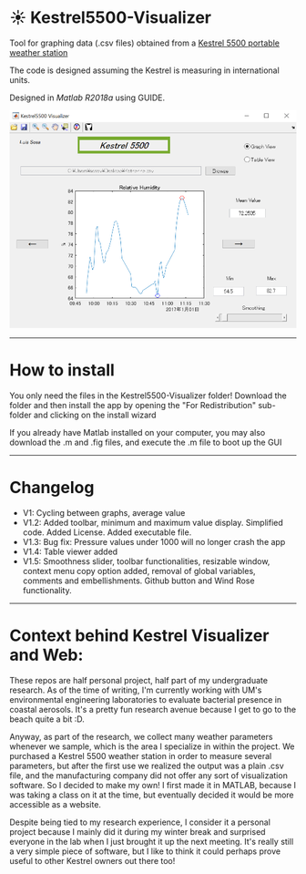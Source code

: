 # :sunny: Kestrel5500-Visualizer

Tool for graphing data (.csv files) obtained from a [Kestrel 5500 portable weather station](https://kestrelinstruments.com/)

The code is designed assuming the Kestrel is measuring in international units.

Designed in _Matlab R2018a_ using GUIDE.


![Screenshot](https://github.com/sosavle/Kestrel5500-Visualizer/blob/master/SnipMatlab.PNG)

*********
# How to install

You only need the files in the Kestrel5500-Visualizer folder!
Download the folder and then install the app by opening the "For Redistribution" sub-folder and clicking on the install wizard

If you already have Matlab installed on your computer, you may also download the .m and .fig files, and execute the .m file to boot up the GUI

*********
# Changelog

* V1: Cycling between graphs, average value
* V1.2: Added toolbar, minimum and maximum value display. Simplified code. Added License. Added executable file.
* V1.3: Bug fix: Pressure values under 1000 will no longer crash the app
* V1.4: Table viewer added
* V1.5: Smoothness slider, toolbar functionalities, resizable window, context menu copy option added, removal of global variables, comments and embellishments. Github button and Wind Rose functionality.

*********
# Context behind Kestrel Visualizer and Web:
These repos are half personal project, half part of my undergraduate research. As of the time of writing, I'm currently working with UM's environmental engineering laboratories to evaluate bacterial presence in coastal aerosols. It's a pretty fun research avenue because I get to go to the beach quite a bit :D. 

Anyway, as part of the research, we collect many weather parameters whenever we sample, which is the area I specialize in within the project. We purchased a Kestrel 5500 weather station in order to measure several parameters, but after the first use we realized the output was a plain .csv file, and the manufacturing company did not offer any sort of visualization software. So I decided to make my own! I first made it in MATLAB, because I was taking a class on it at the time, but eventually decided it would be more accessible as a website. 

Despite being tied to my research experience, I consider it a personal project because I mainly did it during my winter break and surprised everyone in the lab when I just brought it up the next meeting. It's really still a very simple piece of software, but I like to think it could perhaps prove useful to other Kestrel owners out there too!
